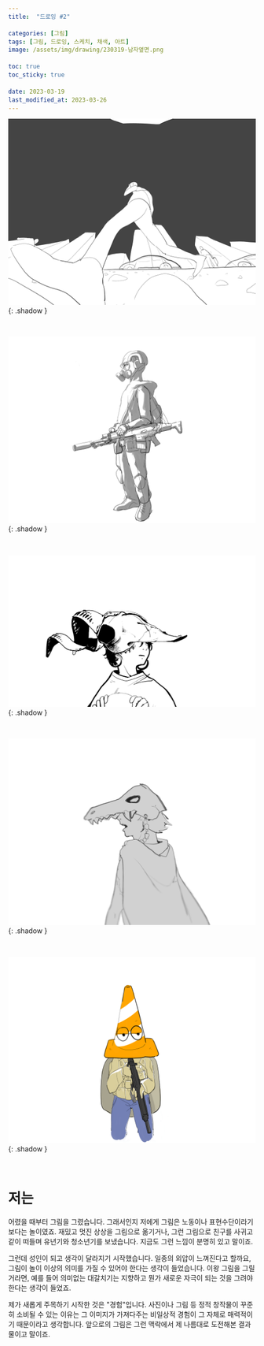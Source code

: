 ```yaml
---
title:  "드로잉 #2"

categories: [그림]
tags: [그림, 드로잉, 스케치, 채색, 아트]
image: /assets/img/drawing/230319-남자옆면.png

toc: true
toc_sticky: true
 
date: 2023-03-19
last_modified_at: 2023-03-26
---
```


![230319-왜곡쩜](/assets/img/drawing/230319-왜곡쩜.png){: .shadow }

<br>

![230307-구닌](/assets/img/drawing/230307-구닌.png){: .shadow }

<br>

![230329-흑백선화](/assets/img/drawing/230329_흑백선화.png){: .shadow }

<br>

![230302-토착민](/assets/img/drawing/230302-토착민.png){: .shadow }

<br>

![230319-꼬깔구닌](/assets/img/drawing/230319-꼬깔구닌.png){: .shadow }

<br>

# **저는**

어렸을 때부터 그림을 그렸습니다. 그래서인지 저에게 그림은 노동이나 표현수단이라기보다는 놀이였죠. 재밌고 멋진 상상을 그림으로 옮기거나, 그런 그림으로 친구를 사귀고 같이 떠들며 유년기와 청소년기를 보냈습니다. 지금도 그런 느낌이 분명히 있고 말이죠.

그런데 성인이 되고 생각이 달라지기 시작했습니다. 일종의 외압이 느껴진다고 할까요, 그림이 놀이 이상의 의미를 가질 수 있어야 한다는 생각이 들었습니다. 이왕 그림을 그릴 거라면, 예를 들어 의미없는 대갈치기는 지향하고 뭔가 새로운 자극이 되는 것을 그려야 한다는 생각이 들었죠.

제가 새롭게 주목하기 시작한 것은 "경험"입니다. 사진이나 그림 등 정적 창작물이 꾸준히 소비될 수 있는 이유는 그 이미지가 가져다주는 비일상적 경험이 그 자체로 매력적이기 때문이라고 생각합니다. 앞으로의 그림은 그런 맥락에서 제 나름대로 도전해본 결과물이고 말이죠.